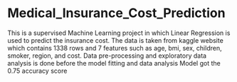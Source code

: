 # Medical_Insurance_Cost_Prediction
This is a supervised Machine Learning project in which Linear Regression is used to predict the insurance cost.
The data is taken from kaggle website which contains 1338 rows and 7 features such as age, bmi, sex, children, smoker, region, and cost.
Data pre-processing and exploratory data analysis is done before the model fitting and data analysis
Model got the 0.75 accuracy score 

